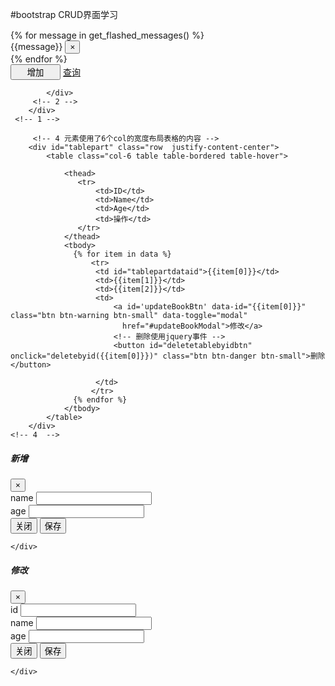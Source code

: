 #bootstrap CRUD界面学习

<!DOCTYPE html>
<html lang="en">
<head>
    <meta charset="UTF-8">
    <title>table</title>
    <link rel="stylesheet" href="{{ url_for('static', filename='css/bootstrap.min.css') }}" type="text/css">
  <style>
      #booktable{
          margin: 3% auto;
      }
      #tablepart{
          margin: 10px auto;
      }
      #topbutton{
           width: 180px;
      }
      #topbutton1{
          width: 80px;
      }
      #topbutton2{
          width: 80px;
      }
  </style>


</head>
<body>
    <!-- 界面使用contrainer布器 -->
   <div id="booktable" class="container">
       <!-- 1 新增row一行，用来存放操作按纽和显录表示信息 -->
        <div class="row  justify-content-center">
	     <!-- 2 元素使用了6个col的宽度 -->
            <div class="col-6">
                {% for message in get_flashed_messages() %}
                    <div class="message-class alert alert-info">
                      {{message}}
                    <button class="close" data-dismiss="alert">&times;</button>
                    </div>
                 {% endfor %}
                <div id="topbutton">
                    <button id="topbutton1" class="btn btn-success btn-large" data-toggle="modal" data-target="#addBookModal">增加</button>
                    <a id="topbutton2" href=# class="btn btn-success btn-large">查询</a>
                </div>

            </div>
	     <!-- 2 -->
        </div>
	 <!-- 1 -->

         <!-- 4 元素使用了6个col的宽度布局表格的内容 -->
        <div id="tablepart" class="row  justify-content-center">
            <table class="col-6 table table-bordered table-hover">

                <thead>
                   <tr>
                       <td>ID</td>
                       <td>Name</td>
                       <td>Age</td>
                       <td>操作</td>
                   </tr>
                </thead>
                <tbody>
                  {% for item in data %}
                      <tr>
                       <td id="tablepartdataid">{{item[0]}}</td>
                       <td>{{item[1]}}</td>
                       <td>{{item[2]}}</td>
                       <td>
                           <a id='updateBookBtn' data-id="{{item[0]}}" class="btn btn-warning btn-small" data-toggle="modal"
                             href="#updateBookModal">修改</a>
                           <!-- 删除使用jquery事件 -->
                           <button id="deletetablebyidbtn" onclick="deletebyid({{item[0]}})" class="btn btn-danger btn-small">删除</button>

                       </td>
                      </tr>
                  {% endfor %}
                </tbody>
            </table>
        </div>
	<!-- 4  -->
   </div>
   
<!-- addModal -->
<div class="modal fade" id="addBookModal" tabindex="-1" role="dialog" aria-labelledby="addBookModalLabel" aria-hidden="true">
  <div class="modal-dialog" role="document">
    <div class="modal-content">
      <div class="modal-header">
        <h5 class="modal-title" id="addBookModalLabel">新增</h5>
        <button type="button" class="close" data-dismiss="modal" aria-label="close">
          <span aria-hidden="true">&times;</span>
        </button>
      </div>
      <div class="modal-body">
        <form class="form" method="post">
            <div class="form-group">
              <label class="form-control-label">name</label>
              <input class="form-control" type="text" name="name">
            </div>
            <div class="form-group">
              <label class="form-control-label">age</label>
              <input class="form-control" type="text" name="age">
            </div>
            <div id="modalbtn" class="justify-content-center">
              <button type="button" class="btn btn-secondary" data-dismiss="modal">关闭</button>
              <button id=type="button" type='submit' class="btn btn-primary">保存</button>
            </div>
        </form>
      </div>

    </div>
  </div>
</div>
<!-- addModal -->

<!-- updateModal -->


<div class="modal fade" id="updateBookModal" tabindex="-1" role="dialog" aria-labelledby="updateBookModalLabel" aria-hidden="true">
  <div class="modal-dialog" role="document">
    <div class="modal-content">
      <div class="modal-header">
        <h5 class="modal-title" id="updateBookModalLabel">修改</h5>
        <button type="button" class="close" data-dismiss="modal" aria-label="close">
          <span aria-hidden="true">&times;</span>
        </button>
      </div>
      <div class="modal-body">
        <form class="form" method="post">
            <div class="form-group">
              <label class="form-control-label">id</label>
              <input class="form-control updateBookModalid"  readonly="True" type="text" name="id">
            </div>
            <div class="form-group">
              <label class="form-control-label">name</label>
              <input class="form-control updateBookModalname" type="text" name="name">
            </div>
            <div class="form-group">
              <label class="form-control-label">age</label>
              <input class="form-control updateBookModalage" type="text" name="age">
            </div>
            <div id="updatemodalbtn" class="justify-content-center">
              <button type="button" class="btn btn-secondary" data-dismiss="modal">关闭</button>
              <button id="updateBookModalsaveBtn" type='submit' class="btn btn-primary">保存</button>
            </div>
        </form>
      </div>

    </div>
  </div>
</div>
<!-- updateModal -->
<script type="text/javascript" src="{{ url_for('static', filename='js/jquery.min.js') }}"></script>
<script type="text/javascript" src="{{ url_for('static', filename='js/jquery-3.2.1.slim.min.js') }}"></script>
<script type="text/javascript" src="{{ url_for('static', filename='js/bootstrap.min.js') }}"></script>
<script type="text/javascript" src="{{ url_for('static', filename='js/jquery-3.1.1.min.js') }}"></script>
<script type="text/javascript" src="{{ url_for('static', filename='js/test.js') }}"></script>
  <script>
    $(function(){
        // reload
        $("#topbutton2").click(function(){
            location.reload()
        })
        $("#updateBookModalsaveBtn").click(function(){
            location.reload()
            console.log('hel')
        })
	//事件传参，找最近的元素
        $("td>#updateBookBtn").click(function(event){
          id = $(this).closest('tr').find('td').eq(0).text();
          name = $(this).closest('tr').find('td').eq(1).text();
          age = $(this).closest('tr').find('td').eq(2).text();
          $(".updateBookModalid").val(id);
          $(".updateBookModalname").val(name);
          $(".updateBookModalage").val(age);
        })
})


function deletebyid(value){
             var url = '/auth/tab/'+value;
             $.ajax({
                 type: 'DELETE',
                 url: url,
                 success:function(result){
                     location.reload()
                 }
             })
 }
  </script>
</body>
</html>



